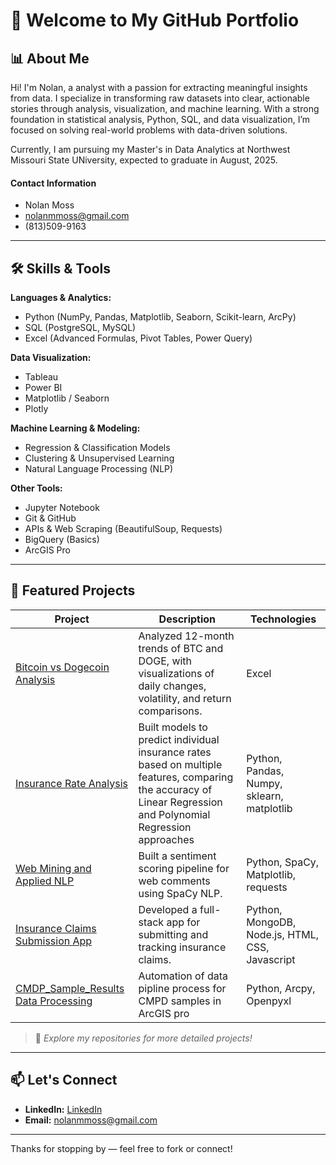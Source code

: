 # 👋 Welcome to My GitHub Portfolio

## 📊 About Me

Hi! I'm Nolan, a analyst with a passion for extracting meaningful insights from data. I specialize in transforming raw datasets into clear, actionable stories through analysis, visualization, and machine learning. With a strong foundation in statistical analysis, Python, SQL, and data visualization, I’m focused on solving real-world problems with data-driven solutions.

Currently, I am pursuing my Master's in Data Analytics at Northwest Missouri State UNiversity, expected to graduate in August, 2025.

#### Contact Information
+ Nolan Moss
+ nolanmmoss@gmail.com
+ (813)509-9163

---

## 🛠️ Skills & Tools

**Languages & Analytics:**
- Python (NumPy, Pandas, Matplotlib, Seaborn, Scikit-learn, ArcPy)
- SQL (PostgreSQL, MySQL)
- Excel (Advanced Formulas, Pivot Tables, Power Query)

**Data Visualization:**
- Tableau
- Power BI
- Matplotlib / Seaborn
- Plotly

**Machine Learning & Modeling:**
- Regression & Classification Models
- Clustering & Unsupervised Learning
- Natural Language Processing (NLP)

**Other Tools:**
- Jupyter Notebook
- Git & GitHub
- APIs & Web Scraping (BeautifulSoup, Requests)
- BigQuery (Basics)
- ArcGIS Pro

---

## 📂 Featured Projects

| Project | Description | Technologies |
| ------- | ----------- | ------------ |
| [Bitcoin vs Dogecoin Analysis](https://github.com/Crusoe22/public-portfolio/tree/main/Excel%20Portfolio) | Analyzed 12-month trends of BTC and DOGE, with visualizations of daily changes, volatility, and return comparisons. | Excel |
| [Insurance Rate Analysis](https://github.com/Crusoe22/ml_regression_moss) | Built models to predict individual insurance rates based on multiple features, comparing the accuracy of Linear Regression and Polynomial Regression approaches | Python, Pandas, Numpy, sklearn, matplotlib |
| [Web Mining and Applied NLP](https://github.com/Crusoe22/Module7-final-web-mining) | Built a sentiment scoring pipeline for web comments using SpaCy NLP. | Python, SpaCy, Matplotlib, requests |
| [Insurance Claims Submission App](https://github.com/Crusoe22/ClaimStalker-web) | Developed a full-stack app for submitting and tracking insurance claims. | Python, MongoDB, Node.js, HTML, CSS, Javascript |
| [CMDP_Sample_Results Data Processing](https://github.com/Crusoe22/CMDP_Sample_Results) | Automation of data pipline process for CMPD samples in ArcGIS pro | Python, Arcpy, Openpyxl |

> 📌 *Explore my repositories for more detailed projects!*

---

## 📫 Let's Connect

- **LinkedIn:** [LinkedIn](https://www.linkedin.com/in/nolan-moss-0933481a2/)
- **Email:** nolanmmoss@gmail.com


---

Thanks for stopping by — feel free to fork or connect!

